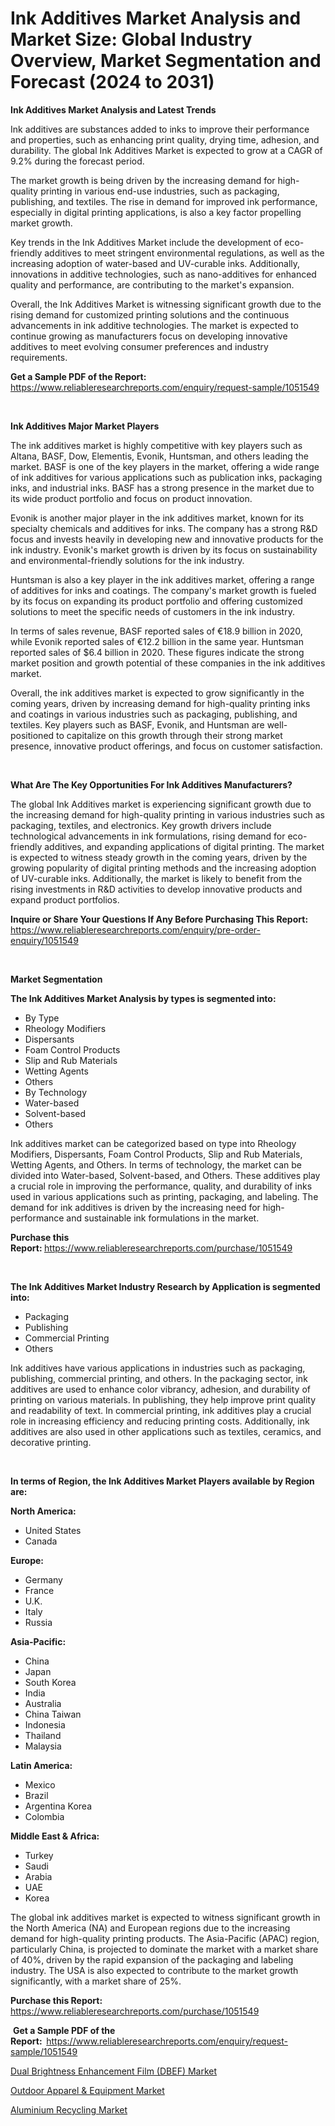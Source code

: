 <p><h1>Ink Additives Market Analysis and Market Size: Global Industry Overview, Market Segmentation and Forecast (2024 to 2031)</h1></p><p><strong>Ink Additives Market Analysis and Latest Trends</strong></p>
<p><p>Ink additives are substances added to inks to improve their performance and properties, such as enhancing print quality, drying time, adhesion, and durability. The global Ink Additives Market is expected to grow at a CAGR of 9.2% during the forecast period. </p><p>The market growth is being driven by the increasing demand for high-quality printing in various end-use industries, such as packaging, publishing, and textiles. The rise in demand for improved ink performance, especially in digital printing applications, is also a key factor propelling market growth.</p><p>Key trends in the Ink Additives Market include the development of eco-friendly additives to meet stringent environmental regulations, as well as the increasing adoption of water-based and UV-curable inks. Additionally, innovations in additive technologies, such as nano-additives for enhanced quality and performance, are contributing to the market's expansion.</p><p>Overall, the Ink Additives Market is witnessing significant growth due to the rising demand for customized printing solutions and the continuous advancements in ink additive technologies. The market is expected to continue growing as manufacturers focus on developing innovative additives to meet evolving consumer preferences and industry requirements.</p></p>
<p><strong>Get a Sample PDF of the Report:&nbsp;</strong> <a href="https://www.reliableresearchreports.com/enquiry/request-sample/1051549">https://www.reliableresearchreports.com/enquiry/request-sample/1051549</a></p>
<p>&nbsp;</p>
<p><strong>Ink Additives Major Market Players</strong></p>
<p><p>The ink additives market is highly competitive with key players such as Altana, BASF, Dow, Elementis, Evonik, Huntsman, and others leading the market. BASF is one of the key players in the market, offering a wide range of ink additives for various applications such as publication inks, packaging inks, and industrial inks. BASF has a strong presence in the market due to its wide product portfolio and focus on product innovation.</p><p>Evonik is another major player in the ink additives market, known for its specialty chemicals and additives for inks. The company has a strong R&D focus and invests heavily in developing new and innovative products for the ink industry. Evonik's market growth is driven by its focus on sustainability and environmental-friendly solutions for the ink industry.</p><p>Huntsman is also a key player in the ink additives market, offering a range of additives for inks and coatings. The company's market growth is fueled by its focus on expanding its product portfolio and offering customized solutions to meet the specific needs of customers in the ink industry.</p><p>In terms of sales revenue, BASF reported sales of €18.9 billion in 2020, while Evonik reported sales of €12.2 billion in the same year. Huntsman reported sales of $6.4 billion in 2020. These figures indicate the strong market position and growth potential of these companies in the ink additives market.</p><p>Overall, the ink additives market is expected to grow significantly in the coming years, driven by increasing demand for high-quality printing inks and coatings in various industries such as packaging, publishing, and textiles. Key players such as BASF, Evonik, and Huntsman are well-positioned to capitalize on this growth through their strong market presence, innovative product offerings, and focus on customer satisfaction.</p></p>
<p>&nbsp;</p>
<p><strong>What Are The Key Opportunities For Ink Additives Manufacturers?</strong></p>
<p><p>The global Ink Additives market is experiencing significant growth due to the increasing demand for high-quality printing in various industries such as packaging, textiles, and electronics. Key growth drivers include technological advancements in ink formulations, rising demand for eco-friendly additives, and expanding applications of digital printing. The market is expected to witness steady growth in the coming years, driven by the growing popularity of digital printing methods and the increasing adoption of UV-curable inks. Additionally, the market is likely to benefit from the rising investments in R&D activities to develop innovative products and expand product portfolios.</p></p>
<p><strong>Inquire or Share Your Questions If Any Before Purchasing This Report:</strong> <a href="https://www.reliableresearchreports.com/enquiry/pre-order-enquiry/1051549">https://www.reliableresearchreports.com/enquiry/pre-order-enquiry/1051549</a></p>
<p>&nbsp;</p>
<p><strong>Market Segmentation</strong></p>
<p><strong>The Ink Additives Market Analysis by types is segmented into:</strong></p>
<p><ul><li>By Type</li><li>Rheology Modifiers</li><li>Dispersants</li><li>Foam Control Products</li><li>Slip and Rub Materials</li><li>Wetting Agents</li><li>Others</li><li>By Technology</li><li>Water-based</li><li>Solvent-based</li><li>Others</li></ul></p>
<p><p>Ink additives market can be categorized based on type into Rheology Modifiers, Dispersants, Foam Control Products, Slip and Rub Materials, Wetting Agents, and Others. In terms of technology, the market can be divided into Water-based, Solvent-based, and Others. These additives play a crucial role in improving the performance, quality, and durability of inks used in various applications such as printing, packaging, and labeling. The demand for ink additives is driven by the increasing need for high-performance and sustainable ink formulations in the market.</p></p>
<p><strong>Purchase this Report:&nbsp;</strong><a href="https://www.reliableresearchreports.com/purchase/1051549">https://www.reliableresearchreports.com/purchase/1051549</a></p>
<p>&nbsp;</p>
<p><strong>The Ink Additives Market Industry Research by Application is segmented into:</strong></p>
<p><ul><li>Packaging</li><li>Publishing</li><li>Commercial Printing</li><li>Others</li></ul></p>
<p><p>Ink additives have various applications in industries such as packaging, publishing, commercial printing, and others. In the packaging sector, ink additives are used to enhance color vibrancy, adhesion, and durability of printing on various materials. In publishing, they help improve print quality and readability of text. In commercial printing, ink additives play a crucial role in increasing efficiency and reducing printing costs. Additionally, ink additives are also used in other applications such as textiles, ceramics, and decorative printing.</p></p>
<p>&nbsp;</p>
<p><strong>In terms of Region, the Ink Additives Market Players available by Region are:</strong></p>
<p>
    <p> <strong> North America: </strong>
        <ul>
            <li>United States</li>
            <li>Canada</li>
        </ul>
        </p> 
    <p> <strong> Europe: </strong>
        <ul>
            <li>Germany</li>
            <li>France</li>
            <li>U.K.</li>
            <li>Italy</li>
            <li>Russia</li>
        </ul>
        </p> 
    <p> <strong> Asia-Pacific: </strong>
        <ul>
            <li>China</li>
            <li>Japan</li>
            <li>South Korea</li>
            <li>India</li>
            <li>Australia</li>
            <li>China Taiwan</li>
            <li>Indonesia</li>
            <li>Thailand</li>
            <li>Malaysia</li>
        </ul>
        </p> 
    <p> <strong> Latin America: </strong>
        <ul>
            <li>Mexico</li>
            <li>Brazil</li>
            <li>Argentina Korea</li>
            <li>Colombia</li>
        </ul>
        </p> 
    <p> <strong> Middle East & Africa: </strong>
        <ul>
            <li>Turkey</li>
            <li>Saudi</li>
            <li>Arabia</li>
            <li>UAE</li>
            <li>Korea</li>
        </ul>
    </p>
    </p>
<p><p>The global ink additives market is expected to witness significant growth in the North America (NA) and European regions due to the increasing demand for high-quality printing products. The Asia-Pacific (APAC) region, particularly China, is projected to dominate the market with a market share of 40%, driven by the rapid expansion of the packaging and labeling industry. The USA is also expected to contribute to the market growth significantly, with a market share of 25%.</p></p>
<p><strong>Purchase this Report: </strong><a href="https://www.reliableresearchreports.com/purchase/1051549">https://www.reliableresearchreports.com/purchase/1051549</a></p>
<p>&nbsp;<strong>Get a Sample PDF of the Report:&nbsp;&nbsp;</strong><a href="https://www.reliableresearchreports.com/enquiry/request-sample/1051549">https://www.reliableresearchreports.com/enquiry/request-sample/1051549</a></p>
<p><strong></strong></p>
<p><p><a href="https://view.publitas.com/reportprime-1/dual-brightness-enhancement-film-dbef-market-size-reflecting-a-forecast-till-2030-market-by-type-by-application-and-by-geography/">Dual Brightness Enhancement Film (DBEF) Market</a></p><p><a href="https://view.publitas.com/reportprime-1/outdoor-apparel-equipment-market-size-global-industry-overview-market-segmentation-and-forecast-2023-to-2030/">Outdoor Apparel & Equipment Market</a></p><p><a href="https://github.com/seekum/Market-Research-Report-List-1/blob/main/aluminium-recycling-market.md">Aluminium Recycling Market</a></p></p>